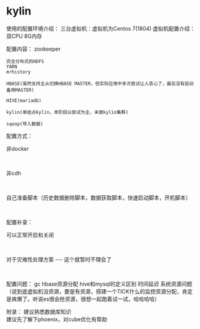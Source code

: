 # kylin

使用的配置环境介绍：
	三台虚拟机：虚拟机为Centos 7(1804)
	虚拟机配置介绍：
		双CPU
		8G内存

配置内容：
	zookeeper	

	完全分布式的HDFS
	YARN
	mrhistory

	HBASE(虽然支持主从切换HBASE MASTER，但实际应用中多次尝试让人恶心了，最后没有启动备用MASTER)

	HIVE(mariadb)

	kylin(单结点kylin，本阶段以尝试为主，未做kylin集群)

	sqoop(导入数据)

配置方式：
<p>	非docker</p><br />
<p>	非cdh </p><br />
<p>	自己准备脚本（历史数据删除脚本，数据获取脚本，快速启动脚本，开机脚本）</p> <br />

配置补录： <br />
<p>	可以正常开启和关闭 </p><br />
<p>	对于灾难性处理方案  ---  这个就暂时不理会了</p><br />
	
配置问题：
	gc 
	hbase资源分配 
	hive和mysql的定义区别
	时间延迟
	系统资源问题
	（说到底虚拟机没资源，要是有资源，搭建一个TICK什么的监控资源分配，肯定是爽爆了。听说es很会抢资源，很想一起跑着试一试，哈哈哈哈）
	
附录：
	建议熟悉数据库知识 <br />
	建议先了解下phoenix，对cube优化有帮助 <br />









